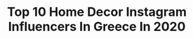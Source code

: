 ---
title: Top 10 Home Decor Instagram Influencers In Greece In 2020
description: >-
  Find top home decor Instagram influencers in Greece in 2020. Most popular hashtags: #stayhome #staysafe #homedecor #menoumespiti.
platform: Instagram
profiles:
  - username: "angelicayassemi"
    fullname: >-
      𝘈𝘯𝘨𝘦𝘭𝘪𝘤𝘢 𝘠𝘢𝘴𝘴𝘦𝘮𝘪
    location: "Greece"
    followers: 31872
    engagement: 478
    commentsToLikes: 0.736510
    id: ck0w1yq3vlsj00i191bcfjecm
    verified: false
    hashtags: "#coffee, #lorealparisgr, #influencer, #potd"
  - username: "katken85"
    fullname: >-
      Katerina Kainourgiou Official
    location: "Greece"
    followers: 722022
    engagement: 562
    commentsToLikes: 0.216311
    id: ck55p97pba2vw0i119yfn5gtj
    verified: true
    hashtags: "#lookoftheday, #dressoftheday, #springiscoming, #stayathome"
  - username: "nenatsim"
    fullname: >-
      *•.¸♡ Nena ♡¸.•*
    location: "Greece"
    followers: 11340
    engagement: 729
    commentsToLikes: 0.275245
    id: ck6tl04uh5qdv0j71w4hreb2m
    verified: false
    hashtags: "#streetstyleinspo, #sunday, #flatlayinspiration, #morocco"
  - username: "officialaslanidoumelina"
    fullname: >-
      𝕄𝔼𝕃𝕀ℕ𝔸 𝔸𝕊𝕃𝔸ℕ𝕀𝔻𝕆𝕌
    location: "Greece"
    followers: 198616
    engagement: 273
    commentsToLikes: 0.011926
    id: ck0w3x2ttvq6w0i19l3dlvcvs
    verified: true
    hashtags: "#greekmusic, #protecttheothers, #music, #protectyourself"
  - username: "salina_wondermommy"
    fullname: >-
      𝚂𝚊𝚕𝚒𝚗𝚊
    location: "Greece"
    followers: 5927
    engagement: 1818
    commentsToLikes: 1.078155
    id: ck5q4065vn5p20i11myc0mmyn
    verified: false
    hashtags: "#kidsroomdeco, #homedecor, #thingsiwanttoremember, #kidsflatlay"
  - username: "mystyleforecast"
    fullname: >-
      ANNOUSA MELA
    location: "Greece"
    followers: 26343
    engagement: 128
    commentsToLikes: 0.023832
    id: ck6tzs2llbj0t0j71pirq53aq
    verified: false
    hashtags: "#casualwear, #outfit, #move, #allday"
  - username: "christina.demetriou.official"
    fullname: >-
      Christina Demetriou
    location: "Greece"
    followers: 41859
    engagement: 314
    commentsToLikes: 0.016749
    id: ck5pvidu5i0tj0i11b4sdodm5
    verified: false
    hashtags: "#jyskdecoration, #kyfa, #maccosmetics, #event"
  - username: "maria_louiza_real"
    fullname: >-
      Maria Louiza Vourou
    location: "Greece"
    followers: 63330
    engagement: 239
    commentsToLikes: 0.087105
    id: ck55n9iwk5quk0i11bdztjjlt
    verified: false
    hashtags: "#moodoftheday, #vacationvibes, #workout, #youngandreckless"
  - username: "esrahomeblog"
    fullname: >-
      𝓔𝓼𝓻𝓪 𝓟𝓮𝓵𝓽𝓮 🌾
    location: "Greece"
    followers: 8221
    engagement: 1052
    commentsToLikes: 0.074734
    id: ck8tbs3idwwrj0j78zlszb9o0
    verified: false
    hashtags: "#kitchendesign, #homesblog, #esrahomeblog, #decore"
  - username: "hauntinglyalex"
    fullname: >-
      ❊ Alex | 26 | ♫ ♥ ❊
    location: "Greece"
    followers: 8002
    engagement: 805
    commentsToLikes: 0.049123
    id: ck8tbk8n4vyuw0j78fka93cli
    verified: false
    hashtags: "#coloringpages, #mentalhealthawareness, #sydneycummings, #harrypotteredits"
---